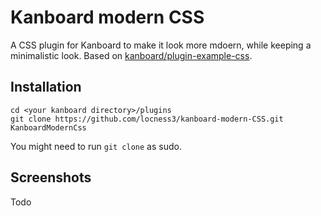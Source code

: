 # Kanboard modern CSS

A CSS plugin for Kanboard to make it look more mdoern, while keeping a minimalistic look.
Based on [kanboard/plugin-example-css](https://github.com/kanboard/plugin-example-css).

## Installation

```
cd <your kanboard directory>/plugins
git clone https://github.com/locness3/kanboard-modern-CSS.git KanboardModernCss
```
You might need to run `git clone` as sudo.
## Screenshots

Todo

